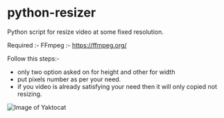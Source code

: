 # python-resizer
Python script for resize video at some fixed resolution.

Required :- FFmpeg :- 
https://ffmpeg.org/

Follow this steps:-
- only two option asked on for height and other for width
- put pixels number as per your need.
- if you video is already satisfying your need then it will only copied not resizing.

![Image of Yaktocat](https://i.imgur.com/I2aDQAc.png)

